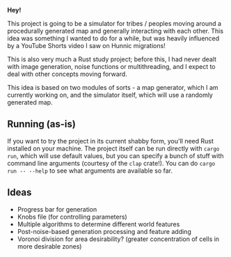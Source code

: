 **Hey!**

This project is going to be a simulator for tribes / peoples moving around a
procedurally generated map and generally interacting with each other. This idea
was something I wanted to do for a while, but was heavily influenced by a
YouTube Shorts video I saw on Hunnic migrations!  

This is also very much a Rust study project; before this, I had never dealt with
image generation, noise functions or multithreading, and I expect to deal with
other concepts moving forward.  

This idea is based on two modules of sorts - a map generator, which I am
currently working on, and the simulator itself, which will use a randomly
generated map.  

## Running (as-is)

If you want to try the project in its current shabby form, you'll need Rust
installed on your machine. The project itself can be run directly with `cargo
run`, which will use default values, but you can specify a bunch of stuff with
command line arguments (courtesy of the `clap` crate!). You can do `cargo run
-- --help` to see what arguments are available so far.  

## Ideas

- Progress bar for generation
- Knobs file (for controlling parameters)
- Multiple algorithms to determine different world features
- Post-noise-based generation processing and feature adding
- Voronoi division for area desirability? (greater concentration of cells in more desirable zones)

